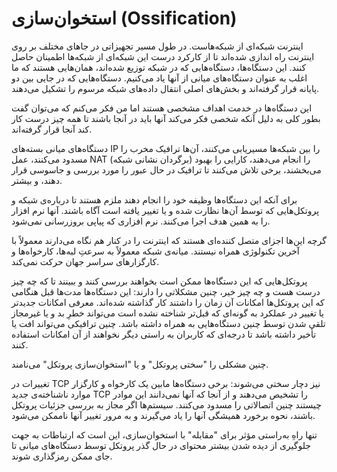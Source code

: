 # استخوان‌سازی (Ossification)

اینترنت شبکه‌ای از شبکه‌هاست. در طول مسیر تجهیزاتی در جاهای مختلف بر روی اینترنت راه اندازی شده‌اند تا از کارکرد درست این شبکه‌ای از شبکه‌ها اطمینان حاصل کنند. این دستگاه‌ها، دستگاه‌هایی که در شبکه توزیع شده‌اند، همان‌هایی هستند که ما اغلب به عنوان دستگاه‌های میانی از آنها یاد می‌کنیم. دستگاه‌هایی که در جایی بین دو پایانه قرار گرفته‌اند و بخش‌های اصلی انتقال داده‌های شبکه مرسوم را تشکیل می‌دهند.

این دستگاه‌ها در خدمت اهداف مشخصی هستند اما من فکر می‌کنم که می‌توان گفت بطور کلی به دلیل آنکه شخصی فکر می‌کند آنها باید در آنجا باشند تا همه چیز درست کار کند آنجا قرار گرفته‌اند.

دستگاه‌های میانی بسته‌های IP را بین شبکه‌ها مسیریابی می‌کنند، آن‌ها ترافیک مخرب را مسدود می‌کنند، ‌عمل NAT (برگردان نشانی شبکه) را انجام می‌دهند، کارایی را بهبود می‌بخشند، برخی تلاش می‌کنند تا ترافیک در حال عبور را مورد بررسی و جاسوسی قرار دهند، و بیشتر.

برای آنکه این دستگاه‌ها وظیفه‌ خود را انجام دهند ملزم هستند تا درباره‌ی شبکه و پروتکل‌هایی که توسط آن‌ها نظارت شده و یا تغییر یافته است آگاه باشند. آنها نرم افزار را به همین هدف اجرا می‌کنند. نرم افزاری که پیاپی بروزرسانی نمی‌شود.

گرچه این‌ها اجزای متصل کننده‌ای هستند که اینترنت را در کنار هم نگاه می‌دارند معمولاً با آخرین تکنولوژی همراه نیستند. میانه‌ی شبکه معمولاً به سرعتِ لبه‌ها، کارخواه‌ها و کارگزار‌های سراسر جهان حرکت نمی‌کند. 

پروتکل‌هایی که این دستگاه‌ها ممکن است بخواهند بررسی کنند و ببینند تا که چه چیز درست هست و چه چیز خیر، چنین مشکلاتی را دارند: این دستگاه‌ها مدت‌ها قبل هنگامی که این پروتکل‌ها امکانات آن زمان را داشتند کار گذاشته شده‌اند. معرفی امکانات جدید‌تر یا تغییر در عملکرد به گونه‌ای که قبل‌تر شناخته نشده است می‌تواند خطرِ بد و یا غیرمجاز تلقی شدن توسط چنین دستگاه‌هایی به همراه داشته باشد. چنین ترافیکی می‌تواند افت یا تأخیر داشته باشد تا درجه‌ای که کاربران به راستی دیگر نخواهند از آن امکانات استفاده کنند.

چنین مشکلی را "سختی پروتکل" و یا "استخوان‌سازی پروتکل" می‌نامند.

تغییرات در TCP نیز دچار سختی می‌شوند: برخی دستگاه‌ها مابین یک کارخواه و کارگزار موارد ناشناخته‌ی جدید TCP را تشخیص می‌دهند و از آنجا که آنها نمی‌دانند این موادر چیستند چنین اتصالاتی را مسدود می‌کنند. سیستم‌ها اگر مجاز به بررسی جزئیات پروتکل‌ باشند، نحوه برخورد همیشگی آنها را یاد می‌گیرند و به مرور تغییر آنها ناممکن می‌شود. 

تنها راهِ به‌راستی مؤثر برای "مقابله" با استخوان‌سازی، این است که ارتباطات به جهت جلوگیری از دیده شدن بیشتر محتوای در حال گذر پروتکل توسط دستگاه‌های میانی تا جای ممکن رمزگذاری شوند.
